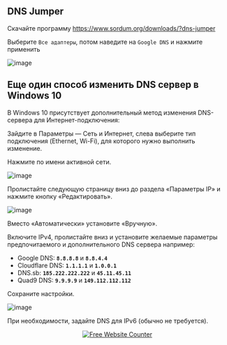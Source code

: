 ## DNS Jumper
Скачайте программу https://www.sordum.org/downloads/?dns-jumper

Выберите `Все адаптеры`, потом наведите на `Google DNS` и нажмите применить

![image](https://github.com/user-attachments/assets/3565bf02-1cf2-42be-8bb4-f3887d248ec3)


## Еще один способ изменить DNS сервер в Windows 10

В Windows 10 присутствует дополнительный метод изменения DNS-сервера для Интернет-подключения:

Зайдите в Параметры — Сеть и Интернет, слева выберите тип подключения (Ethernet, Wi-Fi), для которого нужно выполнить изменение.

Нажмите по имени активной сети.

![image](https://github.com/user-attachments/assets/e53bbe99-a739-4961-b089-62aeedeb70a4)

Пролистайте следующую страницу вниз до раздела «Параметры IP» и нажмите кнопку «Редактировать».

![image](https://github.com/user-attachments/assets/922b37af-4355-4367-aac9-536c2357ca5b)

Вместо «Автоматически» установите «Вручную».

Включите IPv4, пролистайте вниз и установите желаемые параметры предпочитаемого и дополнительного DNS сервера например:
- Google DNS: **`8.8.8.8`** и **`8.8.4.4`**
- Cloudflare DNS: **`1.1.1.1`** и **`1.0.0.1`**
- DNS.sb: **`185.222.222.222`** и **`45.11.45.11`**
- Quad9 DNS: **`9.9.9.9`** и **`149.112.112.112`**

Сохраните настройки.

![image](https://github.com/user-attachments/assets/32f9c01b-cc1f-41bb-9995-ad6d26377aef)

При необходимости, задайте DNS для IPv6 (обычно не требуется).

<div align='center'><a href=''><img src='https://www.websitecounterfree.com/c.php?d=9&id=64298&s=1' border='0' alt='Free Website Counter'></a><br / ><small></small></div>
